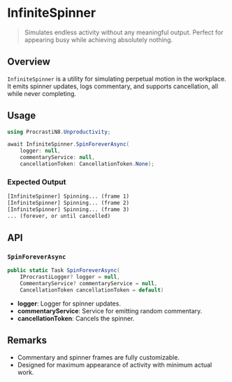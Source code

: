# InfiniteSpinner

> Simulates endless activity without any meaningful output. Perfect for appearing busy while achieving absolutely nothing.

## Overview

`InfiniteSpinner` is a utility for simulating perpetual motion in the workplace. It emits spinner updates, logs commentary, and supports cancellation, all while never completing.

## Usage

```csharp
using ProcrastiN8.Unproductivity;

await InfiniteSpinner.SpinForeverAsync(
    logger: null,
    commentaryService: null,
    cancellationToken: CancellationToken.None);
```

### Expected Output

```txt
[InfiniteSpinner] Spinning... (frame 1)
[InfiniteSpinner] Spinning... (frame 2)
[InfiniteSpinner] Spinning... (frame 3)
... (forever, or until cancelled)
```

## API

### `SpinForeverAsync`

```csharp
public static Task SpinForeverAsync(
    IProcrastiLogger? logger = null,
    CommentaryService? commentaryService = null,
    CancellationToken cancellationToken = default)
```

- **logger**: Logger for spinner updates.
- **commentaryService**: Service for emitting random commentary.
- **cancellationToken**: Cancels the spinner.

## Remarks

- Commentary and spinner frames are fully customizable.
- Designed for maximum appearance of activity with minimum actual work.
